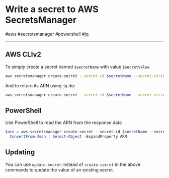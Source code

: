 # Write a secret to AWS SecretsManager

#aws #secretsmanager #powershell #jq

-----

## AWS CLIv2 

To simply create a secret named `$secretName` with value `$secretValue`

```bash
aws secretsmanager create-secret --secret-id $secretName --secret-string $secretValue
```

And to return its ARN using `jq` do:

```bash
aws secretsmanager create-secret --secret-id $secretName --secret-string $secretValue --output json | jq -r '.ARN'
```

## PowerShell 

Use PowerShell to read the ARN from the response data

```powershell 
$arn = aws secretsmanager create-secret --secret-id $secretName --secret-string $secretValue --output json | 
  ConvertFrom-Json | Select-Object -ExpandProperty ARN
```

## Updating 

You can use `update-secret` instead of `create-secret` in the above commands
to update the value of an existing secret.
